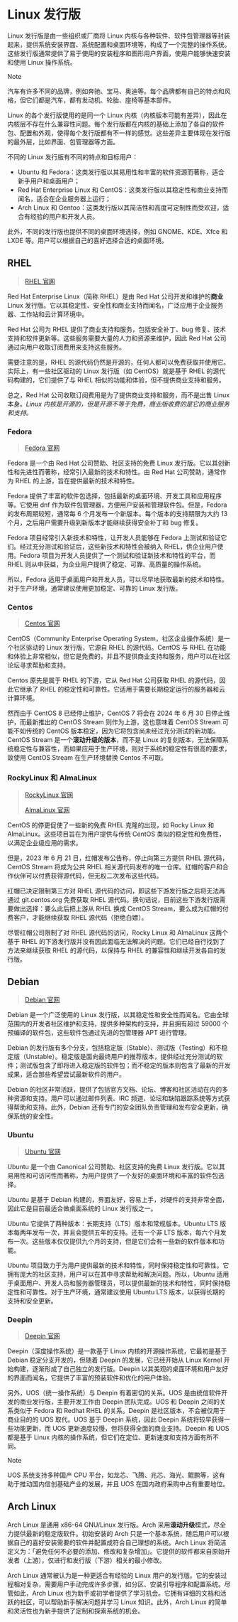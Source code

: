 # Linux 发行版

Linux 发行版是由一些组织或厂商将 Linux 内核与各种软件、软件包管理器等封装起来，提供系统安装界面、系统配置和桌面环境等，构成了一个完整的操作系统。这些发行版通常提供了易于使用的安装程序和图形用户界面，使用户能够快速安装和使用 Linux 操作系统。

> [!NOTE]
> 汽车有许多不同的品牌，例如奔驰、宝马、奥迪等。每个品牌都有自己的特点和风格，但它们都是汽车，都有发动机、轮胎、座椅等基本部件。

Linux 的各个发行版使用的是同一个 Linux 内核（内核版本可能有差异），因此在内核层不存在什么兼容性问题。每个发行版都在内核的基础上添加了各自的软件包、配置和外观，使得每个发行版都有不一样的感觉。这些差异主要体现在发行版的最外层，比如界面、包管理器等方面。

不同的 Linux 发行版有不同的特点和目标用户：

- Ubuntu 和 Fedora：这类发行版以其易用性和丰富的软件资源而著称，适合新手用户和桌面用户；
- Red Hat Enterprise Linux 和 CentOS：这类发行版以其稳定性和商业支持而闻名，适合在企业服务器上运行；
- Arch Linux 和 Gentoo：这类发行版以其简洁性和高度可定制性而受欢迎，适合有经验的用户和开发人员。

此外，不同的发行版也提供不同的桌面环境选择，例如 GNOME、KDE、Xfce 和 LXDE 等。用户可以根据自己的喜好选择合适的桌面环境。

## RHEL

> [RHEL 官网](https://www.redhat.com/)

Red Hat Enterprise Linux（简称 RHEL）是由 Red Hat 公司开发和维护的**商业** Linux 发行版。它以其稳定性、安全性和商业支持而闻名，广泛应用于企业服务器、工作站和云计算环境中。

Red Hat 公司为 RHEL 提供了商业支持和服务，包括安全补丁、bug 修复、技术支持和软件更新等。这些服务需要大量的人力和资源来维护，因此 Red Hat 公司通过向用户收取订阅费用来支持这些服务。

需要注意的是，RHEL 的源代码仍然是开源的，任何人都可以免费获取并使用它。实际上，有一些社区驱动的 Linux 发行版（如 CentOS）就是基于 RHEL 的源代码构建的，它们提供了与 RHEL 相似的功能和体验，但不提供商业支持和服务。

总之，Red Hat 公司收取订阅费用是为了提供商业支持和服务，而不是出售 Linux 本身。*Linux 内核是开源的，但是开源不等于免费，商业版收费的是它的商业服务和支持。*

### Fedora

> [Fedora 官网](https://fedoraproject.org/)

Fedora 是一个由 Red Hat 公司赞助、社区支持的免费 Linux 发行版。它以其创新性和先进性而著称，经常引入最新的技术和特性。由 Red Hat 公司赞助，通常作为 RHEL 的上游，旨在提供最新的技术和特性。

Fedora 提供了丰富的软件包选择，包括最新的桌面环境、开发工具和应用程序等。它使用 dnf 作为软件包管理器，方便用户安装和管理软件包。但是，Fedora 的发布周期较短，通常每 6 个月发布一个新版本。每个版本的支持期限为大约 13 个月，之后用户需要升级到新版本才能继续获得安全补丁和 bug 修复。

Fedora 项目经常引入新技术和特性，让开发人员能够在 Fedora 上测试和验证它们。经过充分测试和验证后，这些新技术和特性会被纳入 RHEL，供企业用户使用。Fedora 项目为开发人员提供了一个测试和验证新技术和特性的平台，而 RHEL 则从中获益，为企业用户提供了稳定、可靠、高质量的操作系统。

所以，Fedora 适用于桌面用户和开发人员，可以尽早地获取最新的技术和特性。对于生产环境，通常建议使用更加稳定、可靠的 Linux 发行版。

### Centos

> [Centos 官网](https://www.centos.org/)

CentOS（Community Enterprise Operating System，社区企业操作系统）是一个社区驱动的 Linux 发行版，它源自 RHEL 的源代码。CentOS 与 RHEL 在功能和体验上非常相似，但它是免费的，并且不提供商业支持和服务，用户可以在社区论坛寻求帮助和支持。

Centos 原先是属于 RHEL 的下游，它从 Red Hat 公司获取 RHEL 的源代码，因此它继承了 RHEL 的稳定性和可靠性。它适用于需要长期稳定运行的服务器和云计算环境。

然而由于 CentOS 8 已经停止维护，CentOS 7 将会在 2024 年 6 月 30 日停止维护，而最新推出的 CentOS Stream 则作为上游，这也意味着 CentOS Stream 可能不如传统的 CentOS 版本稳定，因为它将包含尚未经过充分测试的新功能。CentOS Stream 是一个**滚动升级的版本**，而不是 Linux 的复刻版本，无法保障系统稳定性与兼容性，而如果应用于生产环境，则对于系统的稳定性有很高的要求，故使用 CentOS Stream 在生产环境替换 Centos 不可取。

### RockyLinux 和 AlmaLinux

> [RockyLinux 官网](https://rockylinux.org/)
>
> [AlmaLinux 官网](https://almalinux.org/)

CentOS 的停更促使了一些新的免费 RHEL 克隆的出现，如 Rocky Linux 和 AlmaLinux。这些项目旨在为用户提供与传统 CentOS 类似的稳定性和免费性，以满足企业级应用的需求。

但是，2023 年 6 月 21 日，红帽发布公告称，停止向第三方提供 RHEL 源代码，CentOS Stream 将成为公共 RHEL 相关源代码发布的唯一仓库。红帽的客户和合作伙伴可以付费获得源代码，但无权二次发布这些代码。

红帽已决定限制第三方对 RHEL 源代码的访问，即这些下游发行版之后将无法再通过 git.centos.org 免费获取 RHEL 源代码。换句话说，目前这些下游发行版需要做出选择：要么此后把上游从 RHEL 换成 CentOS Stream，要么成为红帽的付费客户，才能继续获取 RHEL 源代码（拒绝白嫖）。

尽管红帽公司限制了对 RHEL 源代码的访问，Rocky Linux 和 AlmaLinux 这两个基于 RHEL 的下游发行版并没有因此面临无法解决的问题。它们已经自行找到了方法来继续获取 RHEL 的源代码，以保持与 RHEL 的兼容性和继续开发各自的发行版。

## Debian

> [Debian 官网](https://www.debian.org/)

Debian 是一个广泛使用的 Linux 发行版，以其稳定性和安全性而闻名。它由全球范围内的开发者社区维护和支持，提供多种架构的支持，并且拥有超过 59000 个预编译的软件包，这些软件包通过先进的包管理器 APT 进行管理。

Debian 的发行版有多个分支，包括稳定版（Stable）、测试版（Testing）和不稳定版（Unstable）。稳定版是面向最终用户的推荐版本，提供经过充分测试的软件；测试版包含了即将进入稳定版的软件包；而不稳定的版本则包含了最新的开发成果，适合那些希望尝试最新软件的用户。

Debian 的社区非常活跃，提供了包括官方文档、论坛、博客和社区活动在内的多种资源和支持。用户可以通过邮件列表、IRC 频道、论坛和缺陷跟踪系统等方式获得帮助和支持。此外，Debian 还有专门的安全团队负责管理和发布安全更新，确保系统的安全性。

### Ubuntu

> [Ubuntu 官网](https://ubuntu.com/)

Ubuntu 是一个由 Canonical 公司赞助、社区支持的免费 Linux 发行版。它以其易用性和可访问性而著称，为用户提供了一个友好的桌面环境和丰富的软件包选择。

Ubuntu 是基于 Debian 构建的，界面友好，容易上手，对硬件的支持非常全面，因此它是目前最适合做桌面系统的 Linux 发行版之一。

Ubuntu 它提供了两种版本：长期支持（LTS）版本和常规版本。Ubuntu LTS 版本每两年发布一次，并且会提供五年的支持。还有一个非 LTS 版本，每六个月发布一次。这些版本仅仅提供九个月的支持，但是它们会有一些新的软件版本和功能。

Ubuntu 项目致力于为用户提供最新的技术和特性，同时保持稳定性和可靠性。它拥有庞大的社区支持，用户可以在其中寻求帮助和解决问题。所以，Ubuntu 适用于桌面用户、开发人员和服务器管理员，可以提供最新的技术和特性，同时保持稳定性和可靠性。对于生产环境，通常建议使用 Ubuntu LTS 版本，以获得长期的支持和安全更新。

### Deepin

> [Deepin 官网](https://www.deepin.org/)

Deepin（深度操作系统）是一款基于 Linux 内核的开源操作系统，它最初是基于 Debian 稳定分支开发的，但随着 Deepin 的发展，它已经开始从 Linux Kernel 开始构建，逐渐形成了自己独立的发行版。Deepin 以其美观的桌面环境和用户友好的界面而闻名，它提供了丰富的预装软件和优化的用户体验。

另外，UOS（统一操作系统）与 Deepin 有着密切的关系。UOS 是由统信软件开发的商业发行版，主要开发工作由 Deepin 团队完成。UOS 和 Deepin 之间的关系类似于 Fedora 和 Redhat RHEL 的关系。Deepin 是社区版本，不会被仅用于商业目的的 UOS 取代。UOS 基于 Deepin 系统，因此 Deepin 系统将较早获得一些功能更新，而 UOS 更新速度较慢，但将获得全面的商业支持。Deepin 和 UOS 都是基于 Linux 内核的操作系统，但它们在定位、更新速度和支持方面有所不同。

> [!NOTE]
> UOS 系统支持多种国产 CPU 平台，如龙芯、飞腾、兆芯、海光、鲲鹏等，这有助于推动国内信创基础产业的发展，并且 UOS 在国内政府采购中占有重要地位。

## Arch Linux

Arch Linux 是通用 x86-64 GNU/Linux 发行版。Arch 采用**滚动升级**模式，尽全力提供最新的稳定版软件。初始安装的 Arch 只是一个基本系统，随后用户可以根据自己的喜好安装需要的软件并配置成符合自己理想的系统。Arch Linux 将简洁定义为：「避免任何不必要的添加、修改和复杂增加」。它提供的软件都来自原始开发者（上游），仅进行和发行版（下游）相关的最小修改。

Arch Linux 通常被认为是一种更适合有经验的 Linux 用户的发行版。它的安装过程相对复杂，需要用户手动完成许多步骤，如分区、安装引导程序和配置系统。尽管如此，Arch Linux 也为新手或初学者提供了学习机会。它拥有详细的文档和活跃的社区，可以帮助新手解决问题并学习 Linux 知识。此外，Arch Linux 的简单和灵活性也为新手提供了定制和探索系统的机会。
